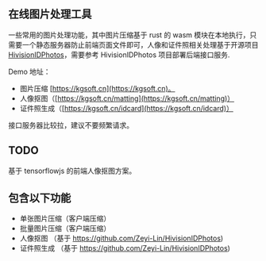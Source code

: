 ## 在线图片处理工具
一些常用的图片处理功能，其中图片压缩基于 rust 的 wasm 模块在本地执行，只需要一个静态服务器防止前端页面文件即可，人像和证件照相关处理基于开源项目 [HivisionIDPhotos](https://github.com/Zeyi-Lin/HivisionIDPhotos)，需要参考 HivisionIDPhotos 项目部署后端接口服务.

Demo 地址：
- 图片压缩 [https://kgsoft.cn](https://kgsoft.cn)。
- 人像抠图（[https://kgsoft.cn/matting](https://kgsoft.cn/matting)）
- 证件照生成（[https://kgsoft.cn/idcard](https://kgsoft.cn/idcard)）

接口服务器比较拉，建议不要频繁请求。

## TODO
基于 tensorflowjs 的前端人像抠图方案。

## 包含以下功能
- 单张图片压缩（客户端压缩）
- 批量图片压缩（客户端压缩）
- 人像抠图 （基于 https://github.com/Zeyi-Lin/HivisionIDPhotos)
- 证件照生成 （基于 https://github.com/Zeyi-Lin/HivisionIDPhotos)
